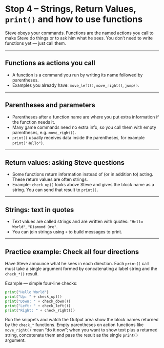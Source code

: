 # Stop 4 – Strings, Return Values, `print()` and how to use functions

Steve obeys your commands. Functions are the named actions you call to make Steve do things or to ask him what he sees. You don’t need to write functions yet — just call them.

---

## Functions as actions you call
- A function is a command you run by writing its name followed by parentheses.  
- Examples you already have: `move_left()`, `move_right()`, `jump()`.

---

## Parentheses and parameters
- Parentheses after a function name are where you put extra information if the function needs it.  
- Many game commands need no extra info, so you call them with empty parentheses, e.g. `move_right()`.  
- `print()` usually receives data inside the parentheses, for example `print("Hello")`.

---

## Return values: asking Steve questions
- Some functions return information instead of (or in addition to) acting. These return values are often strings.  
- Example: `check_up()` looks above Steve and gives the block name as a string. You can send that result to `print()`.

---

## Strings: text in quotes
- Text values are called strings and are written with quotes: `"Hello World"`, `"Diamond Ore"`.  
- You can join strings using `+` to build messages to print.

---

## Practice example: Check all four directions

Have Steve announce what he sees in each direction. Each `print()` call must take a single argument formed by concatenating a label string and the `check_*()` result.

Example — simple four-line checks:

```python
print("Hello World")
print("Up: " + check_up())
print("Down: " + check_down())
print("Left: " + check_left())
print("Right: " + check_right())
```


Run the snippets and watch the Output area show the block names returned by the `check_*` functions. Empty parentheses on action functions like `move_right()` mean “do it now”; when you want to show text plus a returned string, concatenate them and pass the result as the single `print()` argument.